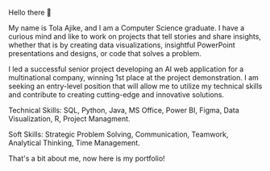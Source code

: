 Hello there 👋

My name is Tola Ajike, and I am a Computer Science graduate. I have a curious mind and like to work on projects that tell stories and share insights, whether that is by creating data visualizations, insightful PowerPoint presentations and designs, or code that solves a problem.

I led a successful senior project developing an AI web application for a multinational company, winning 1st place at the project demonstration. I am seeking an entry-level position that will allow me to utilize my technical skills and contribute to creating cutting-edge and innovative solutions. 

Technical Skills: SQL, Python, Java, MS Office, Power BI, Figma, Data Visualization, R, Project Managment.

Soft Skills: Strategic Problem Solving, Communication, Teamwork, Analytical Thinking, Time Management.

That's a bit about me, now here is my portfolio!
